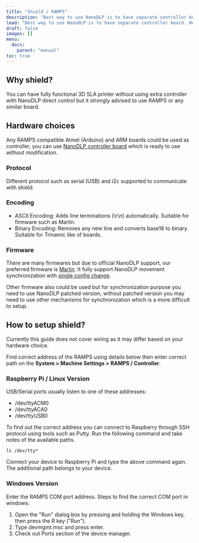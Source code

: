 ```yaml
---
title: "Shield / RAMPS"
description: "Best way to use NanoDLP is to have separate controller board. Here you could find more details on available options and best practices."
lead: "Best way to use NanoDLP is to have separate controller board. Here you could find more details on available options and best practices."
draft: false
images: []
menu:
  docs:
    parent: "manual"
toc: true
---
```


## Why shield?

You can have fully functional 3D SLA printer without using extra controller with NanoDLP direct control but it strongly advised to use RAMPS or any similar board.

## Hardware choices

Any RAMPS compatible Atmel (Arduino) and ARM boards could be used as controller, you can use [NanoDLP controller board](https://www.nanodlp.com/nanodlp-controller-board/) which is ready to use without modification. 

### Protocol

Different protocol such as serial (USB) and i2c supported to communicate with shield.

### Encoding

* ASCII Encoding: Adds line terminations (\r\n) automatically. Suitable for firmware such as Marlin.
* Binary Encoding: Removes any new line and converts base16 to binary. Suitable for Trinamic like of boards.

### Firmware

There are many firmwares but due to official NanoDLP support, our preferred firmware is [Marlin](https://marlinfw.org/). It fully support NanoDLP movement synchronization with [single config change](https://github.com/MarlinFirmware/Marlin/blob/2.0.x/Marlin/Configuration_adv.h#L3437). 

Other firmware also could be used but for synchronization purpose you need to use NanoDLP patched version, without patched version you may need to use other mechanisms for synchronization which is a more difficult to setup.

## How to setup shield?

Currently this guide does not cover wiring as it may differ based on your hardware choice. 

Find correct address of the RAMPS using details below then enter correct path on the **System > Machine Settings > RAMPS / Controller**.

### Raspberry Pi / Linux Version

USB/Serial ports usually listen to one of these addresses:

* /dev/ttyACM0
* /dev/ttyACA0
* /dev/ttyUSB0

To find out the correct address you can connect to Raspberry through SSH protocol using tools such as Putty. Run the following command and take notes of the available paths.

```ls /dev/tty*```

Connect your device to Raspberry Pi and type the above command again. The additional path belongs to your device.

### Windows Version

Enter the RAMPS COM port address.
Steps to find the correct COM port in windows:

1. Open the "Run" dialog box by pressing and holding the Windows key, then press the R key ("Run").
2. Type devmgmt.msc and press enter.
3. Check out Ports section of the device manager.
